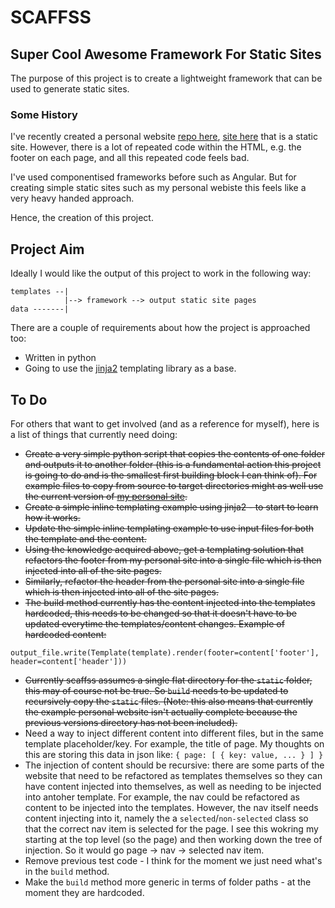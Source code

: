 # SCAFFSS

## Super Cool Awesome Framework For Static Sites

The purpose of this project is to create a lightweight framework that can be used to generate static sites.

### Some History

I've recently created a personal website [repo here](https://github.com/twarsop/personal-website), [site here](http://tomwarsop.com/) that is a static site. However, there is a lot of repeated code within the HTML, e.g. the footer on each page, and all this repeated code feels bad.

I've used componentised frameworks before such as Angular. But for creating simple static sites such as my personal webiste this feels like a very heavy handed approach.

Hence, the creation of this project.

## Project Aim

Ideally I would like the output of this project to work in the following way:

```
templates --|
            |--> framework --> output static site pages
data -------|
```

There are a couple of requirements about how the project is approached too:
- Written in python
- Going to use the [jinja2](https://pypi.org/project/Jinja2/) templating library as a base.

## To Do

For others that want to get involved (and as a reference for myself), here is a list of things that currently need doing:
- ~~Create a very simple python script that copies the contents of one folder and outputs it to another folder (this is a fundamental action this project is going to do and is the smallest first building block I can think of). For example files to copy from source to target directories might as well use the current version of [my personal site](https://github.com/twarsop/personal-website).~~
- ~~Create a simple inline templating example using jinja2 - to start to learn how it works.~~
- ~~Update the simple inline templating example to use input files for both the template and the content.~~
- ~~Using the knowledge acquired above, get a templating solution that refactors the footer from my personal site into a single file which is then injected into all of the site pages.~~
- ~~Similarly, refactor the header from the personal site into a single file which is then injected into all of the site pages.~~
- ~~The build method currently has the content injected into the templates hardcoded, this needs to be changed so that it doesn't have to be updated everytime the templates/content changes. Example of hardcoded content:~~
```
output_file.write(Template(template).render(footer=content['footer'], header=content['header']))
```
- ~~Currently scaffss assumes a single flat directory for the `static` folder, this may of course not be true. So `build` needs to be updated to recursively copy the `static` files. (Note: this also means that currently the example personal website isn't actually complete because the previous versions directory has not been included).~~
- Need a way to inject different content into different files, but in the same template placeholder/key. For example, the title of page. My thoughts on this are storing this data in json like: `{ page: [ { key: value, ... } ] }`
- The injection of content should be recursive: there are some parts of the website that need to be refactored as templates themselves so they can have content injected into themselves, as well as needing to be injected into antoher template. For example, the nav could be refactored as content to be injected into the templates. However, the nav itself needs content injecting into it, namely the a `selected`/`non-selected` class so that the correct nav item is selected for the page. I see this wokring my starting at the top level (so the page) and then working down the tree of injection. So it would go page -> nav -> selected nav item.
- Remove previous test code - I think for the moment we just need what's in the `build` method.
- Make the `build` method more generic in terms of folder paths - at the moment they are hardcoded.